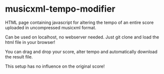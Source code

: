 # musicxml-tempo-modifier
HTML page containing javascript for altering the tempo of an entire score uploaded in uncompressed musicxml format. 

Can be used on localhost, no webserver needed. Just git clone and load the html file in your browser!

You can drag and drop your score, alter tempo and automatically download the result file.

This setup has no influence on the original score!


